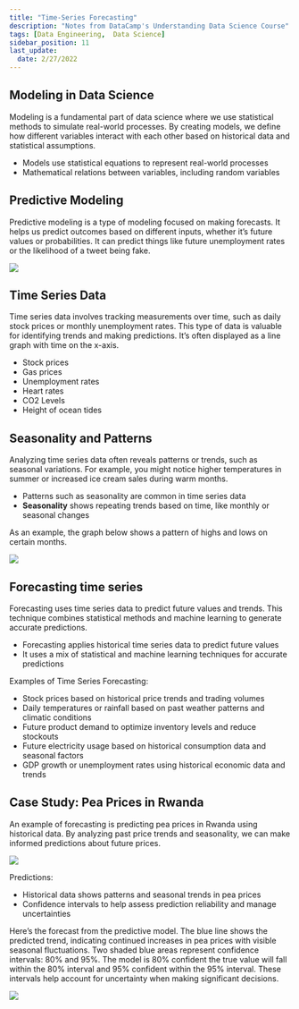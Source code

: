 ```yaml
---
title: "Time-Series Forecasting"
description: "Notes from DataCamp's Understanding Data Science Course"
tags: [Data Engineering,  Data Science]
sidebar_position: 11
last_update:
  date: 2/27/2022
---
```




## Modeling in Data Science

Modeling is a fundamental part of data science where we use statistical methods to simulate real-world processes. By creating models, we define how different variables interact with each other based on historical data and statistical assumptions.

- Models use statistical equations to represent real-world processes
- Mathematical relations between variables, including random variables

## Predictive Modeling

Predictive modeling is a type of modeling focused on making forecasts. It helps us predict outcomes based on different inputs, whether it’s future values or probabilities. It can predict things like future unemployment rates or the likelihood of a tweet being fake.

<div class="img-center"> 

![](/img/docs/data-engg-predctive-modeling.png)

</div>


## Time Series Data

Time series data involves tracking measurements over time, such as daily stock prices or monthly unemployment rates. This type of data is valuable for identifying trends and making predictions. It’s often displayed as a line graph with time on the x-axis.

- Stock prices 
- Gas prices
- Unemployment rates
- Heart rates
- CO2 Levels 
- Height of ocean tides

## Seasonality and Patterns

Analyzing time series data often reveals patterns or trends, such as seasonal variations. For example, you might notice higher temperatures in summer or increased ice cream sales during warm months.

- Patterns such as seasonality are common in time series data
- **Seasonality** shows repeating trends based on time, like monthly or seasonal changes

As an example, the graph below shows a pattern of highs and lows on certain months.

![](/img/docs/data-engg-seasonality-patternss-example.png)


## Forecasting time series

Forecasting uses time series data to predict future values and trends. This technique combines statistical methods and machine learning to generate accurate predictions.

- Forecasting applies historical time series data to predict future values
- It uses a mix of statistical and machine learning techniques for accurate predictions

Examples of Time Series Forecasting:

- Stock prices based on historical price trends and trading volumes
- Daily temperatures or rainfall based on past weather patterns and climatic conditions
- Future product demand to optimize inventory levels and reduce stockouts
- Future electricity usage based on historical consumption data and seasonal factors
- GDP growth or unemployment rates using historical economic data and trends

## Case Study: Pea Prices in Rwanda

An example of forecasting is predicting pea prices in Rwanda using historical data. By analyzing past price trends and seasonality, we can make informed predictions about future prices.

<div class="img-center"> 

![](/img/docs/data-engg-time-series-case-study.png)

</div>

Predictions:

- Historical data shows patterns and seasonal trends in pea prices
- Confidence intervals to help assess prediction reliability and manage uncertainties 

Here’s the forecast from the predictive model. The blue line shows the predicted trend, indicating continued increases in pea prices with visible seasonal fluctuations. Two shaded blue areas represent confidence intervals: 80% and 95%. The model is 80% confident the true value will fall within the 80% interval and 95% confident within the 95% interval. These intervals help account for uncertainty when making significant decisions.

![](/img/docs/data-engg-time-series-pea-prices-rwanda.png)